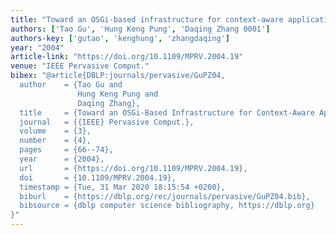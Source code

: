 ```yaml
---
title: "Toward an OSGi-based infrastructure for context-aware applications"
authors: ['Tao Gu', 'Hung Keng Pung', 'Daqing Zhang 0001']
authors-key: ['gutao', 'kenghung', 'zhangdaqing']
year: "2004"
article-link: "https://doi.org/10.1109/MPRV.2004.19"
venue: "IEEE Pervasive Comput."
bibex: "@article{DBLP:journals/pervasive/GuPZ04,
  author    = {Tao Gu and
               Hung Keng Pung and
               Daqing Zhang},
  title     = {Toward an OSGi-Based Infrastructure for Context-Aware Applications},
  journal   = {{IEEE} Pervasive Comput.},
  volume    = {3},
  number    = {4},
  pages     = {66--74},
  year      = {2004},
  url       = {https://doi.org/10.1109/MPRV.2004.19},
  doi       = {10.1109/MPRV.2004.19},
  timestamp = {Tue, 31 Mar 2020 18:15:54 +0200},
  biburl    = {https://dblp.org/rec/journals/pervasive/GuPZ04.bib},
  bibsource = {dblp computer science bibliography, https://dblp.org}
}"
---
```

